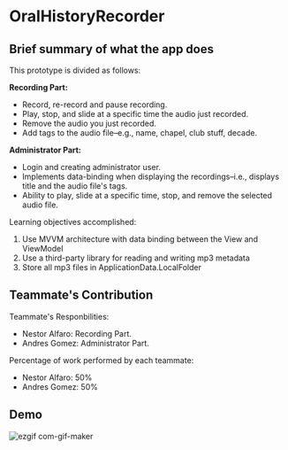 # OralHistoryRecorder

## Brief summary of what the app does
This prototype is divided as follows:

**Recording Part:**
- Record, re-record and pause recording.
- Play, stop, and slide at a specific time the audio just recorded.
- Remove the audio you just recorded.
- Add tags to the audio file–e.g., name, chapel, club stuff, decade.

**Administrator Part:**
- Login and creating administrator user.
- Implements data-binding when displaying the recordings–i.e., displays title and the audio file's tags.
- Ability to play, slide at a specific time, stop, and remove the selected audio file.

Learning objectives accomplished:
1. Use MVVM architecture with data binding between the View and ViewModel
2. Use a third-party library for reading and writing mp3 metadata
3. Store all mp3 files in ApplicationData.LocalFolder

## Teammate's Contribution
Teammate's Responbilities:
- Nestor Alfaro: Recording Part.
- Andres Gomez: Administrator Part.

Percentage of work performed by each teammate:
- Nestor Alfaro: 50%
- Andres Gomez: 50%

## Demo

![ezgif com-gif-maker](https://user-images.githubusercontent.com/103458191/206967605-19629ea0-a1a8-4750-8c0d-0307d5bce828.gif)
